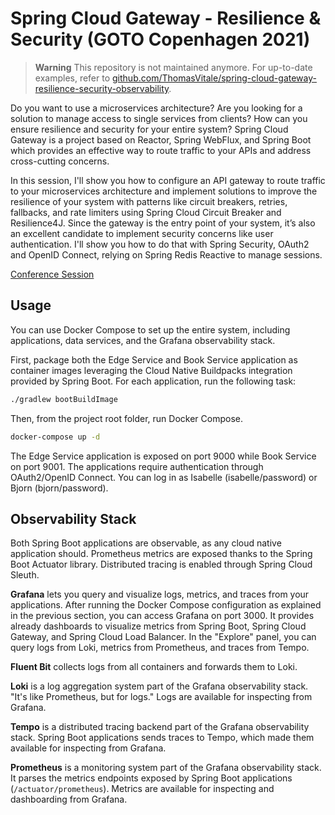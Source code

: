 # Spring Cloud Gateway - Resilience & Security (GOTO Copenhagen 2021)

> **Warning**
> This repository is not maintained anymore. For up-to-date examples, refer to [github.com/ThomasVitale/spring-cloud-gateway-resilience-security-observability](https://github.com/ThomasVitale/spring-cloud-gateway-resilience-security-observability).

Do you want to use a microservices architecture? Are you looking for a solution to manage access to single services
from clients? How can you ensure resilience and security for your entire system? Spring Cloud Gateway is a project
based on Reactor, Spring WebFlux, and Spring Boot which provides an effective way to route traffic to your APIs
and address cross-cutting concerns.

In this session, I'll show you how to configure an API gateway to route traffic to your microservices architecture
and implement solutions to improve the resilience of your system with patterns like circuit breakers, retries,
fallbacks, and rate limiters using Spring Cloud Circuit Breaker and Resilience4J. Since the gateway is the
entry point of your system, it’s also an excellent candidate to implement security concerns like user authentication.
I'll show you how to do that with Spring Security, OAuth2 and OpenID Connect, relying on Spring Redis Reactive
to manage sessions.

[Conference Session](https://gotocph.com/2021/sessions/1956/spring-cloud-gateway-resilience-and-security)

## Usage

You can use Docker Compose to set up the entire system, including applications, data services, and the Grafana observability stack.

First, package both the Edge Service and Book Service application as container images leveraging the Cloud Native Buildpacks integration provided by Spring Boot.
For each application, run the following task:

```bash
./gradlew bootBuildImage
```

Then, from the project root folder, run Docker Compose.

```bash
docker-compose up -d
```

The Edge Service application is exposed on port 9000 while Book Service on port 9001. The applications require authentication through OAuth2/OpenID Connect. You can log in as Isabelle (isabelle/password) or Bjorn (bjorn/password).

## Observability Stack

Both Spring Boot applications are observable, as any cloud native application should. Prometheus metrics are exposed thanks to the Spring Boot Actuator library. Distributed tracing is enabled through Spring Cloud Sleuth.

**Grafana** lets you query and visualize logs, metrics, and traces from your applications. After running the Docker Compose configuration as explained in the previous section, you can access Grafana on port 3000. It provides already dashboards to visualize metrics from Spring Boot, Spring Cloud Gateway, and Spring Cloud Load Balancer. In the "Explore" panel, you can query logs from Loki, metrics from Prometheus, and traces from Tempo.

**Fluent Bit** collects logs from all containers and forwards them to Loki.

**Loki** is a log aggregation system part of the Grafana observability stack. "It's like Prometheus, but for logs." Logs are available for inspecting from Grafana.

**Tempo** is a distributed tracing backend part of the Grafana observability stack. Spring Boot applications sends traces to Tempo, which made them available for inspecting from Grafana.

**Prometheus** is a monitoring system part of the Grafana observability stack. It parses the metrics endpoints exposed by Spring Boot applications (`/actuator/prometheus`). Metrics are available for inspecting and dashboarding from Grafana.
